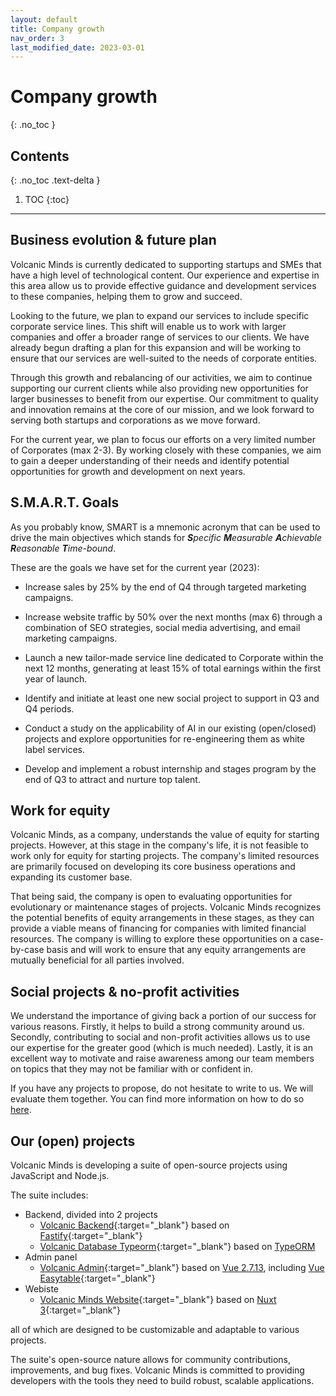 ```yaml
---
layout: default
title: Company growth
nav_order: 3
last_modified_date: 2023-03-01
---
```


# Company growth
{: .no_toc }

## Contents
{: .no_toc .text-delta }

1. TOC
{:toc}

---

## Business evolution & future plan

Volcanic Minds is currently dedicated to supporting startups and SMEs that have a high level of technological content. Our experience and expertise in this area allow us to provide effective guidance and development services to these companies, helping them to grow and succeed.

Looking to the future, we plan to expand our services to include specific corporate service lines. This shift will enable us to work with larger companies and offer a broader range of services to our clients. We have already begun drafting a plan for this expansion and will be working to ensure that our services are well-suited to the needs of corporate entities.

Through this growth and rebalancing of our activities, we aim to continue supporting our current clients while also providing new opportunities for larger businesses to benefit from our expertise. Our commitment to quality and innovation remains at the core of our mission, and we look forward to serving both startups and corporations as we move forward.

For the current year, we plan to focus our efforts on a very limited number of Corporates (max 2-3). By working closely with these companies, we aim to gain a deeper understanding of their needs and identify potential opportunities for growth and development on next years.

## S.M.A.R.T. Goals

As you probably know, SMART is a mnemonic acronym that can be used to drive the main objectives which stands for ***S***_pecific_ ***M***_easurable_ ***A***_chievable_ ***R***_easonable_ ***T***_ime-bound_.

These are the goals we have set for the current year (2023):

- Increase sales by 25% by the end of Q4 through targeted marketing campaigns.

- Increase website traffic by 50% over the next months (max 6) through a combination of SEO strategies, social media advertising, and email marketing campaigns.

- Launch a new tailor-made service line dedicated to Corporate within the next 12 months, generating at least 15% of total earnings within the first year of launch.

- Identify and initiate at least one new social project to support in Q3 and Q4 periods.

- Conduct a study on the applicability of AI in our existing (open/closed) projects and explore opportunities for re-engineering them as white label services.

- Develop and implement a robust internship and stages program by the end of Q3 to attract and nurture top talent.

## Work for equity

Volcanic Minds, as a company, understands the value of equity for starting projects. However, at this stage in the company's life, it is not feasible to work only for equity for starting projects. The company's limited resources are primarily focused on developing its core business operations and expanding its customer base.

That being said, the company is open to evaluating opportunities for evolutionary or maintenance stages of projects. Volcanic Minds recognizes the potential benefits of equity arrangements in these stages, as they can provide a viable means of financing for companies with limited financial resources. The company is willing to explore these opportunities on a case-by-case basis and will work to ensure that any equity arrangements are mutually beneficial for all parties involved.

## Social projects & no-profit activities

We understand the importance of giving back a portion of our success for various reasons. Firstly, it helps to build a strong community around us. Secondly, contributing to social and non-profit activities allows us to use our expertise for the greater good (which is much needed). Lastly, it is an excellent way to motivate and raise awareness among our team members on topics that they may not be familiar with or confident in.

If you have any projects to propose, do not hesitate to write to us. We will evaluate them together. You can find more information on how to do so [here](/contact-us#how-to-ask-us-to-become-your-sponsor).

## Our (open) projects

Volcanic Minds is developing a suite of open-source projects using JavaScript and Node.js.

The suite includes:
- Backend, divided into 2 projects
    - [Volcanic Backend](https://github.com/volcanicminds/volcanic-backend){:target="_blank"} based on [Fastify](https://www.fastify.io/){:target="_blank"}
    - [Volcanic Database Typeorm](https://github.com/volcanicminds/volcanic-database-typeorm){:target="_blank"} based on [TypeORM](https://typeorm.io/)
- Admin panel
    - [Volcanic Admin](https://github.com/volcanicminds/volcanic-admin){:target="_blank"} based on [Vue 2.7.13](https://v2.vuejs.org/), including [Vue Easytable](https://happy-coding-clans.github.io/vue-easytable/#/en/demo){:target="_blank"}
- Webiste
    - [Volcanic Minds Website](https://github.com/volcanicminds/volcanic-minds-website){:target="_blank"} based on [Nuxt 3](https://nuxt.com/){:target="_blank"}

all of which are designed to be customizable and adaptable to various projects.

The suite's open-source nature allows for community contributions, improvements, and bug fixes.
Volcanic Minds is committed to providing developers with the tools they need to build robust, scalable applications.

